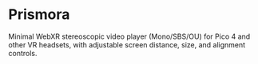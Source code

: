 # Prismora
Minimal WebXR stereoscopic video player (Mono/SBS/OU) for Pico 4 and other VR headsets, with adjustable screen distance, size, and alignment controls.
